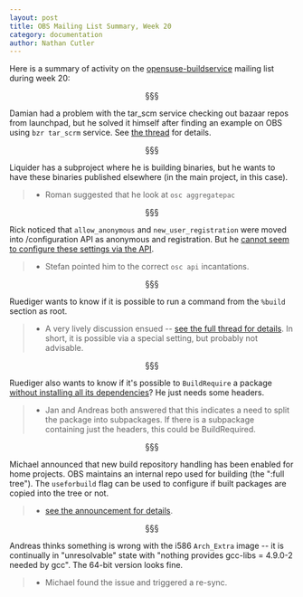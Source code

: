 ```yaml
---
layout: post
title: OBS Mailing List Summary, Week 20
category: documentation
author: Nathan Cutler
---
```


Here is a summary of activity on the
[opensuse-buildservice](http://lists.opensuse.org/opensuse-buildservice/)
mailing list during week 20:

<p align="center">§§§</p>

Damian had a problem with the tar_scm service checking out bazaar repos
from launchpad, but he solved it himself after finding an example on OBS
using `bzr tar_scrm` service. See <a
href="http://lists.opensuse.org/opensuse-buildservice/2014-05/msg00032.html">the
thread</a> for details.

<p align="center">§§§</p>

Liquider has a subproject where he is building binaries, but he wants to
have these binaries published elsewhere (in the main project, in this case).
> * Roman suggested that he look at `osc aggregatepac`

<p align="center">§§§</p>

Rick noticed that `allow_anonymous` and `new_user_registration`
were moved into /configuration API as anonymous and registration. But he <a href="http://lists.opensuse.org/opensuse-buildservice/2014-05/msg00035.html">cannot
seem to  configure these settings via the API</a>.
> * Stefan pointed him to the correct `osc api` incantations.

<p align="center">§§§</p>

Ruediger wants to know if it is possible to run a command from the `%build`
section as root.
> * A very lively discussion ensued -- <a
> href="http://lists.opensuse.org/opensuse-buildservice/2014-05/msg00036.html">see
> the full thread for details</a>. In short, it is possible via a special
> setting, but probably not advisable.

<p align="center">§§§</p>

Ruediger also wants to know if it's possible to `BuildRequire` a package <a
href="http://lists.opensuse.org/opensuse-buildservice/2014-05/msg00044.html">without
installing all its dependencies</a>? He just needs some headers.
> * Jan and Andreas both answered that this indicates a need to split the
> package into subpackages. If there is a subpackage containing just the
> headers, this could be BuildRequired.

<p align="center">§§§</p>

Michael announced that new build repository handling has been enabled for
home projects. OBS maintains an internal repo used for building (the ":full
tree"). The `useforbuild` flag can be used to configure if built packages
are copied into the tree or not.
> * <a
> href="http://lists.opensuse.org/opensuse-buildservice/2014-05/msg00051.html">see
> the announcement for details</a>.

<p align="center">§§§</p>

Andreas thinks something is wrong with the i586 `Arch_Extra` image -- it is
continually in "unresolvable" state with "nothing provides gcc-libs =
4.9.0-2 needed by gcc". The 64-bit version looks fine.
> * Michael found the issue and triggered a re-sync.

